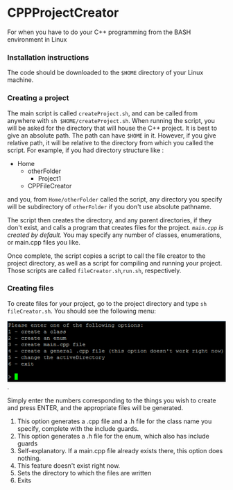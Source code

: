 # CPPProjectCreator
For when you have to do your C++ programming from the BASH environment in Linux
### Installation instructions
The code should be downloaded to the `$HOME` directory of your Linux machine.
### Creating a project
The main script is called `createProject.sh`, and can be called from anywhere with `sh $HOME/createProject.sh`. When running the script, you will be asked for the directory that will house the C++ project. It is best to give an absolute path. The path can have `$HOME` in it. However, if you give relative path, it will be relative to the directory from which you called the script. For example, if you had directory structure like :
* Home
  * otherFolder
    * Project1
  * CPPFileCreator

and you, from `Home/otherFolder` called the script, any directory you specify will be subdirectory of `otherFolder` if you don't use absolute pathname.

The script then creates the directory, and any parent directories, if they don't exist, and calls a program that creates files for the project. *`main.cpp` is created by default.* You may specify any number of classes, enumerations, or main.cpp files you like. 

Once complete, the script copies a script to call the file creator to the project directory, as well as a script for compiling and running your project. Those scripts are called `fileCreator.sh`,`run.sh`, respectively.
### Creating files
To create files for your project, go to the project directory and type `sh fileCreator.sh`. You should see the following menu: 

![File creator menu](/image.png).

Simply enter the numbers corresponding to the things you wish to create and press ENTER, and the appropriate files will be generated.

1. This option generates a .cpp file and a .h file for the class name you specify, complete with the include guards.
2. This option generates a .h file for the enum, which also has include guards
3. Self-explanatory. If a main.cpp file already exists there, this option does nothing.
4. This feature doesn't exist right now.
5. Sets the directory to which the files are written
6. Exits
